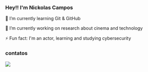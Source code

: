 ### Hey!! I'm Nickolas Campos

🌱 I’m currently learning Git & GitHub

🔭 I’m currently working on research about cinema and technology

⚡ Fun fact: I'm an actor, learning and studying cybersecurity

### contatos
<div>
<a href="https://www.linkedin.com/in/nickolas-campos-2822121b4" target="_blank"><img src="https://img.shields.io/badge/-LinkedIn-%230077B5?style=for-the-badge&logo=linkedin&logoColor=white" target="_blank"></a> 
</div>